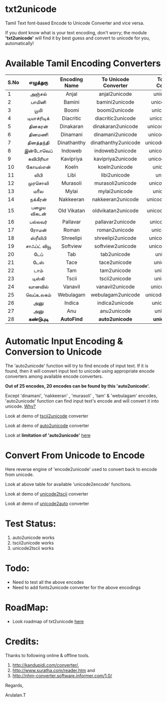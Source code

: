 txt2unicode
===========
Tamil Text font-based Encode to Unicode Converter and vice versa.

If you dont know what is your text encoding, don't worry; the module  **'txt2unicode'** will find it by best guess and convert to unicode for you, automatically!

Available Tamil Encoding Converters
===================================


| S.No  | எழுத்துரு | Encoding Name | To Unicode Converter | To Encode Convereter |
| ---- | :---------: | :---------: | :---------: | :---------: |
| 1 | அஞ்சல் | Anjal | anjal2unicode | unicode2anjal|
| 2 |  பாமினி | Bamini|  bamini2unicode| unicode2bamini|
| 3 | பூமி  | Boomi  |  boomi2unicode| unicode2boomi| 
| 4 | டியாச்ரிடிக்|       Diacritic|  diacritic2unicode | unicode2diacritic|
| 5 | தினகரன் | Dinakaran |  dinakaran2unicode | unicode2dinakaran|
| 6 | தினமணி  | Dinamani  | dinamani2unicode  | unicode2dinamani ||
| 7 | தினத்தந்தி |Dinathanthy |  dinathanthy2unicode|unicode2dinathanthy|            
| 8 | இன்டோவெப்   | Indoweb    | indoweb2unicode   | unicode2indoweb  |
| 9 |  கவிபிரியா |  Kavipriya  | kavipriya2unicode| unicode2kavipriya|     
| 10 | கோயல்என்   |  Koeln      | koeln2unicode    |  unicode2koeln  |
| 11| லிபி     |  Libi       |  libi2unicode    | unicode2libi   |
| 12| முரசொலி | Murasoli |  murasoli2unicode | unicode2murasoli |
| 13| மலை  |  Mylai    |mylai2unicode      | unicode2mylai|
| 14| நக்கீரன்  |Nakkeeran|     nakkeeran2unicode| unicode2nakkeeran|
| 15| பழைய விகடன்  | Old Vikatan  | oldvikatan2unicode | unicode2oldvikatan |
| 16| பல்லவர்  | Pallavar      | pallavar2unicode  | unicode2pallavar | 
| 17| ரோமன்   | Roman   | roman2unicode  | unicode2roman |
| 18| ஸ்ரீலிபி|Shreelipi|shreelipi2unicode| unicode2shreelipi|
| 19|  சாஃப்ட் வியூ |Softview|softview2unicode | unicode2softview|
| 20| டேப்    | Tab  | tab2unicode  | unicode2tab|
| 21| டேஸ்   | Tace  | tace2unicode | unicode2tace |
| 22| டாம்   |  Tam  |tam2unicode | unicode2tam|
| 23| டிஸ்கி |Tscii  |    tscii2unicode|   unicode2tscii|   
| 24| வானவில் |  Vanavil  | vanavil2unicode  |  unicode2vanavil |
| 25| வெப்உலகம்   | Webulagam | webulagam2unicode |  unicode2webulagam |
| 26| அனு   | Indica | indica2unicode |  unicode2indica |
| 27| அனு   | Anu | anu2unicode |  unicode2anu |
| 28| **கண்டுபுடி**| **AutoFind**    | **auto2unicode**|       **unicode2auto**           |

Automatic Input Encoding & Conversion to Unicode
================================================

The 'auto2unicode' function will try to find encode of input text. If it is found, then it will convert input text to unicode using appropriate encode converters among available encode converters.
  
  **Out of 25 encodes, 20 encodes can be found by this 'auto2unicode'.** 
  
  Except 'dinamani', 'nakkeeran' , 'murasoli' , 'tam' & 'webulagam' encodes, 'auto2unicode' function can find input text's encode and will convert it into unicode. [Why?](../../examples/txt2unicode/encodes_chars/README.md)
  
  Look at demo of [tscii2unicode](../../examples/txt2unicode/demo_tscii2utf8.py) converter

  Look at demo of [auto2unicode](../../examples/txt2unicode/demo_auto2utf8.py) converter
  
  Look at **limitation of 'auto2unicode'** [here](../../examples/txt2unicode/encodes_chars/README.md)
  
  

  
Convert From Unicode to Encode
==============================
  Here reverse engine of 'encode2unicode' used to convert back to encode from unicode.
  
  Look at above table for available 'unicode2encode' functions.
  
  Look at demo of [unicode2tscii](../../examples/txt2unicode/demo_utf8_2_tscii.py) converter
  
  Look at demo of [unicode2auto](../../examples/txt2unicode/demo_utf8_2_auto.py) converter
  

Test Status:
===========
  1. auto2unicode works
  2. tscii2unicode works
  3. unicode2tscii works
   


Todo:
====
  * Need to test all the above encodes
  * Need to add fonts2unicode converter for the above encodings
  

RoadMap:
=======
  * Look roadmap of txt2unicode [here](https://github.com/arulalant/txt2unicode/wiki/RoadMap)
  

Credits:
=======
  Thanks to following online & offline tools.
  1. http://kandupidi.com/converter/,
  2. http://www.suratha.com/reader.htm  and 
  3. http://nhm-converter.software.informer.com/1.0/ 
  
Regards,

Arulalan.T
